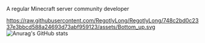 A regular Minecraft server community developer

https://raw.githubusercontent.com/RegotlyLong/RegotlyLong/748c2bd0c2337e3bbcd588a24693d73abf959123/assets/Bottom_up.svg
![Anurag's GitHub stats](https://github-readme-stats.vercel.app/api?username=Dg32z&count_private=true&show_icons=true)
